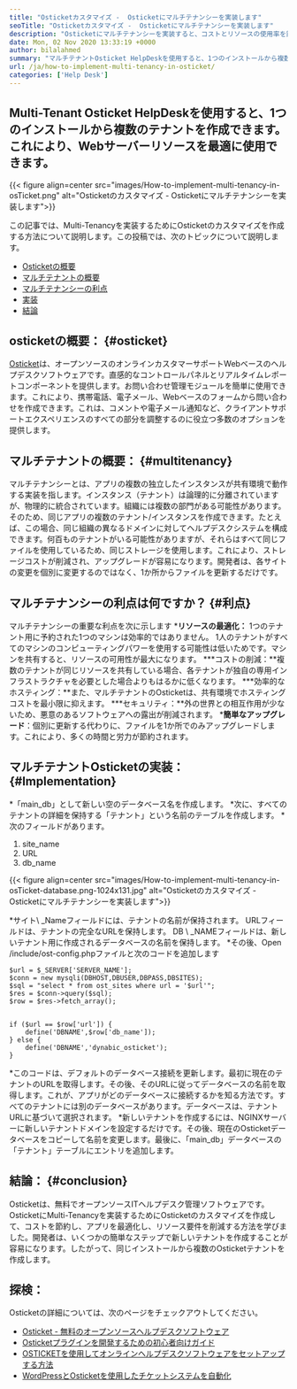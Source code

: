 ```yaml
---
title: "Osticketカスタマイズ -  Osticketにマルチテナンシーを実装します" 
seoTitle: "Osticketカスタマイズ -  Osticketにマルチテナンシーを実装します" 
description: "Osticketにマルチテナンシーを実装すると、コストとリソースの使用率を節約できます。この記事では、マルチテナンシーを実現するためにOsticketのカスタマイズを行います。" 
date: Mon, 02 Nov 2020 13:33:19 +0000
author: bilalahmed
summary: "マルチテナントOsticket HelpDeskを使用すると、1つのインストールから複数のテナントを作成できます。これにより、Webサーバーリソースを最適に使用できます。" 
url: /ja/how-to-implement-multi-tenancy-in-osticket/
categories: ['Help Desk']
---
```


## Multi-Tenant Osticket HelpDeskを使用すると、1つのインストールから複数のテナントを作成できます。これにより、Webサーバーリソースを最適に使用できます。

{{< figure align=center src="images/How-to-implement-multi-tenancy-in-osTicket.png" alt="Osticketのカスタマイズ -  Osticketにマルチテナンシーを実装します">}}

この記事では、Multi-Tenancyを実装するためにOsticketのカスタマイズを作成する方法について説明します。この投稿では、次のトピックについて説明します。
  * [Osticketの概要][1]
  * [マルチテナントの概要][2]
  * [マルチテナンシーの利点][3]
  * [実装][3]
  * [結論][4]

## osticketの概要： {#osticket}
[Osticket][5]は、オープンソースのオンラインカスタマーサポートWebベースのヘルプデスクソフトウェアです。直感的なコントロールパネルとリアルタイムレポートコンポーネントを提供します。お問い合わせ管理モジュールを簡単に使用できます。これにより、携帯電話、電子メール、Webベースのフォームから問い合わせを作成できます。これは、コメントや電子メール通知など、クライアントサポートエクスペリエンスのすべての部分を調整するのに役立つ多数のオプションを提供します。

## マルチテナントの概要： {#multitenancy}
マルチテナンシーとは、アプリの複数の独立したインスタンスが共有環境で動作する実装を指します。インスタンス（テナント）は論理的に分離されていますが、物理的に統合されています。組織には複数の部門がある可能性があります。そのため、同じアプリの複数のテナント/インスタンスを作成できます。たとえば、この場合、同じ組織の異なるドメインに対してヘルプデスクシステムを構成できます。何百ものテナントがいる可能性がありますが、それらはすべて同じファイルを使用しているため、同じストレージを使用します。これにより、ストレージコストが削減され、アップグレードが容易になります。開発者は、各サイトの変更を個別に変更するのではなく、1か所からファイルを更新するだけです。

## マルチテナンシーの利点は何ですか？   {#利点}
マルチテナンシーの重要な利点を次に示します
  ***リソースの最適化：** 1つのテナント用に予約された1つのマシンは効率的ではありません。 1人のテナントがすべてのマシンのコンピューティングパワーを使用する可能性は低いためです。マシンを共有すると、リソースの可用性が最大になります。
  ***コストの削減：**複数のテナントが同じリソースを共有している場合、各テナントが独自の専用インフラストラクチャを必要とした場合よりもはるかに低くなります。
  ***効率的なホスティング：**また、マルチテナントのOsticketは、共有環境でホスティングコストを最小限に抑えます。
  ***セキュリティ：**外の世界との相互作用が少ないため、悪意のあるソフトウェアへの露出が削減されます。
  ***簡単なアップグレード**：個別に更新する代わりに、ファイルを1か所でのみアップグレードします。これにより、多くの時間と労力が節約されます。

## マルチテナントOsticketの実装： {#Implementation}
  *「main_db」として新しい空のデータベース名を作成します。
  *次に、すべてのテナントの詳細を保持する「テナント」という名前のテーブルを作成します。
  *次のフィールドがあります。
  1. site_name
  2. URL
  3. db_name

{{< figure align=center src="images/How-to-implement-multi-tenancy-in-osTicket-database.png-1024x131.jpg" alt="Osticketのカスタマイズ -  Osticketにマルチテナンシーを実装します">}}

  *サイト\ _Nameフィールドには、テナントの名前が保持されます。 URLフィールドは、テナントの完全なURLを保持します。 DB \ _NAMEフィールドは、新しいテナント用に作成されるデータベースの名前を保持します。
  *その後、Open /include/ost-config.phpファイルと次のコードを追加します
```
$url = $_SERVER['SERVER_NAME'];
$conn = new mysqli(DBHOST,DBUSER,DBPASS,DBSITES);
$sql = "select * from ost_sites where url = '$url'";
$res = $conn->query($sql);
$row = $res->fetch_array();


if ($url == $row['url']) {
	define('DBNAME',$row['db_name']);
} else {
	define('DBNAME','dynabic_osticket');
}

```
  *このコードは、デフォルトのデータベース接続を更新します。最初に現在のテナントのURLを取得します。その後、そのURLに従ってデータベースの名前を取得します。これが、アプリがどのデータベースに接続するかを知る方法です。すべてのテナントには別のデータベースがあります。データベースは、テナントURLに基​​づいて選択されます。
  *新しいテナントを作成するには、NGINXサーバーに新しいテナントドメインを設定するだけです。その後、現在のOsticketデータベースをコピーして名前を変更します。最後に、「main_db」データベースの「テナント」テーブルにエントリを追加します。

## 結論： {#conclusion}
Osticketは、無料でオープンソースITヘルプデスク管理ソフトウェアです。 OsticketにMulti-Tenancyを実装するためにOsticketのカスタマイズを作成して、コストを節約し、アプリを最適化し、リソース要件を削減する方法を学びました。開発者は、いくつかの簡単なステップで新しいテナントを作成することが容易になります。したがって、同じインストールから複数のOsticketテナントを作成します。

## 探検：
Osticketの詳細については、次のページをチェックアウトしてください。
  * [Osticket  - 無料のオープンソースヘルプデスクソフトウェア][5]
  * [Osticketプラグインを開発するための初心者向けガイド][6]
  * [OSTICKETを使用してオンラインヘルプデスクソフトウェアをセットアップする方法][7]
  * [WordPressとOsticketを使用したチケットシステムを自動化][8]

  
[1]: #osticket
[2]: #multitenancy
[3]: #benefits
[4]: #conclusion
[5]: https://products.containerize.com/helpdesk/osticket
[6]: https://blog.containerize.com/helpdesk/how-to-develop-osticket-plugin-it-helpdesk-software/
[7]: https://blog.containerize.com/helpdesk/how-to-set-up-help-desk-system-using-osticket/
[8]: https://blog.containerize.com/blogging/automate-ticketing-system-using-wordpress-and-osticket/
